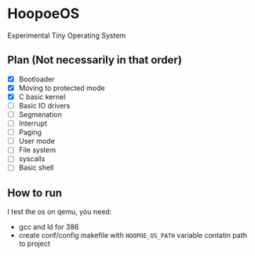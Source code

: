 # HoopoeOS
Experimental Tiny Operating System

## Plan (Not necessarily in that order)
- [x] Bootloader
- [x] Moving to protected mode
- [x] C basic kernel
- [ ] Basic IO drivers
- [ ] Segmenation
- [ ] Interrupt
- [ ] Paging
- [ ] User mode
- [ ] File system
- [ ] syscalls
- [ ] Basic shell

## How to run
I test the os on qemu, you need:
* gcc and ld for 386
* create conf/config makefile with `HOOPOE_OS_PATH` variable contatin path to project